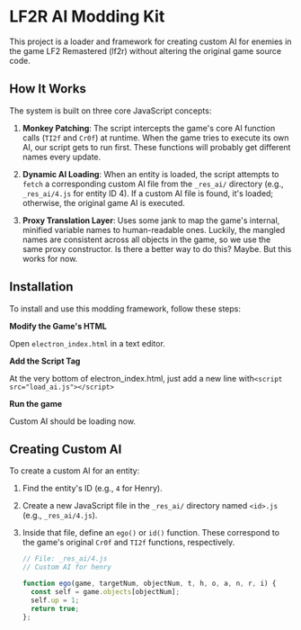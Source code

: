# LF2R AI Modding Kit

This project is a loader and framework for creating custom AI for enemies in the game LF2 Remastered (lf2r) without altering the original game source code.

## How It Works

The system is built on three core JavaScript concepts:

1.  **Monkey Patching**: The script intercepts the game's core AI function calls (`TI2f` and `Cr0f`) at runtime. When the game tries to execute its own AI, our script gets to run first. These functions will probably get different names every update.

2.  **Dynamic AI Loading**: When an entity is loaded, the script attempts to `fetch` a corresponding custom AI file from the `_res_ai/` directory (e.g., `_res_ai/4.js` for entity ID 4). If a custom AI file is found, it's loaded; otherwise, the original game AI is executed.

3.  **Proxy Translation Layer**:
Uses some jank to map the game's internal, minified variable names to human-readable ones. Luckily, the mangled names are consistent across all objects in the game, so we use the same proxy constructor. Is there a better way to do this? Maybe. But this works for now.

## Installation

To install and use this modding framework, follow these steps:

**Modify the Game's HTML**

Open `electron_index.html` in a text editor.

**Add the Script Tag**

At the very bottom of electron_index.html, just add a new line with`<script src="load_ai.js"></script>`

**Run the game**

Custom AI should be loading now.

## Creating Custom AI

To create a custom AI for an entity:

1.  Find the entity's ID (e.g., `4` for Henry).
2.  Create a new JavaScript file in the `_res_ai/` directory named `<id>.js` (e.g., `_res_ai/4.js`).
3.  Inside that file, define an `ego()` or `id()` function. These correspond to the game's original `Cr0f` and `TI2f` functions, respectively.

    ```javascript
    // File: _res_ai/4.js
    // Custom AI for henry

    function ego(game, targetNum, objectNum, t, h, o, a, n, r, i) {
      const self = game.objects[objectNum];
      self.up = 1;
      return true;
    };
    ```
